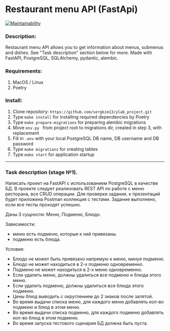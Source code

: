 # Restaurant menu API (FastApi)

[![Maintainability](https://api.codeclimate.com/v1/badges/88f08c3ce1a9a1d195c5/maintainability)](https://codeclimate.com/github/sergkim13/restaurant_menu_API-FastAPI/maintainability)

### Description:
Restaurant menu API allows you to get information about menus, submenus and dishes. See "Task description" section below for more.
Made with FastAPI, PostgreSQL, SQLAlchemy, pydantic, alembic.

### Requirements:
1. MacOS / Linux
2. Poetry

### Install:
1. Clone repository: `https://github.com/sergkim13/ylab_project.git`
2. Type `make install` for installing required dependencies by Poetry
3. Type `make prepare-migrations` for preparing alembic migrations
4. Move `env.py ` from project root to migrations dir, created in step 3, with replacement 
5. Fill in `.env` with your local PostgreSQL DB name, DB username and DB password
6. Type `make migrations` for creating tables
7. Type `make start` for application startup

__________

### Task description (stage №1).

Написать проект на FastAPI с использованием PostgreSQL в качестве БД. В проекте следует реализовать REST API по работе с меню ресторана, все CRUD операции. Для проверки задания, к презентаций будет приложена Postman коллекция с тестами. Задание выполнено, если все тесты проходят успешно.

Даны 3 сущности: Меню, Подменю, Блюдо.

Зависимости:
- меню есть подменю, которые к ней привязаны.
- подменю есть блюда.

Условия:
- Блюдо не может быть привязано напрямую к меню, минуя подменю.
- Блюдо не может находиться в 2-х подменю одновременно.
- Подменю не может находиться в 2-х меню одновременно.
- Если удалить меню, должны удалиться все подменю и блюда этого меню.
- Если удалить подменю, должны удалиться все блюда этого подменю.
- Цены блюд выводить с округлением до 2 знаков после запятой.
- Во время выдачи списка меню, для каждого меню добавлять кол-во подменю и блюд в этом меню.
- Во время выдачи списка подменю, для каждого подменю добавлять кол-во блюд в этом подменю.
- Во время запуска тестового сценария БД должна быть пуста.
  